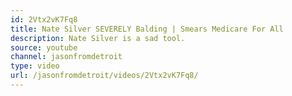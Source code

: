 ```yaml
---
id: 2Vtx2vK7Fq8
title: Nate Silver SEVERELY Balding | Smears Medicare For All
description: Nate Silver is a sad tool.
source: youtube
channel: jasonfromdetroit
type: video
url: /jasonfromdetroit/videos/2Vtx2vK7Fq8/
---
```

